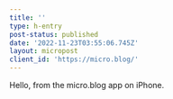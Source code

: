 ```yaml
---
title: ''
type: h-entry
post-status: published
date: '2022-11-23T03:55:06.745Z'
layout: micropost
client_id: 'https://micro.blog/'
---
```

Hello, from the micro.blog app on iPhone.
